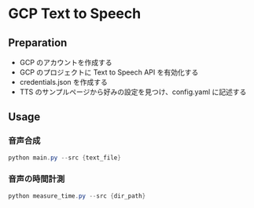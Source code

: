 # GCP Text to Speech

## Preparation

* GCP のアカウントを作成する
* GCP のプロジェクトに Text to Speech API を有効化する
* credentials.json を作成する
* TTS のサンプルページから好みの設定を見つけ、config.yaml に記述する

## Usage

### 音声合成

```ps1
python main.py --src {text_file}
```

### 音声の時間計測

```ps1
python measure_time.py --src {dir_path}
```
